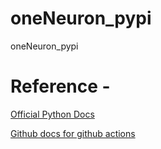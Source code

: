 # oneNeuron_pypi
oneNeuron_pypi

# Reference -
[Official Python Docs](https://packaging.python.org/tutorials/packaging-projects/)

[Github docs for github actions](https://docs.github.com/en/actions/automating-builds-and-tests/building-and-testing-python#publishing-to-package-registries)